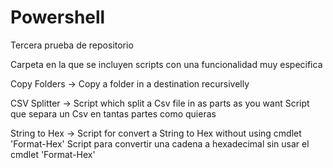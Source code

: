 # Powershell
Tercera prueba de repositorio

Carpeta en la que se incluyen scripts con una funcionalidad muy especifica

Copy Folders  ->    Copy a folder in a destination recursivelly

CSV Splitter  ->    Script which split a Csv file in as parts as you want
                    Script que separa un Csv en tantas partes como quieras    

String to Hex ->    Script for convert a String to Hex without using cmdlet 'Format-Hex'
                    Script para convertir una cadena a hexadecimal sin usar el cmdlet 'Format-Hex'
